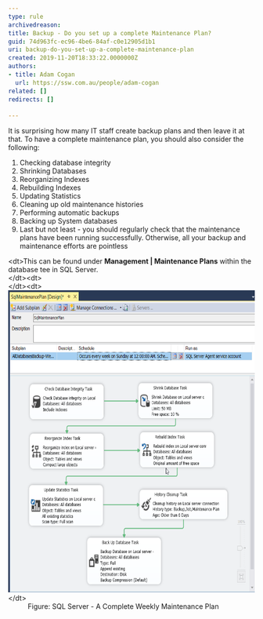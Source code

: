 ```yaml
---
type: rule
archivedreason: 
title: Backup - Do you set up a complete Maintenance Plan?
guid: 74d963fc-ec96-4be6-84af-c0e12905d1b1
uri: backup-do-you-set-up-a-complete-maintenance-plan
created: 2019-11-20T18:33:22.0000000Z
authors:
- title: Adam Cogan
  url: https://ssw.com.au/people/adam-cogan
related: []
redirects: []

---
```


It is surprising how many IT staff create backup plans and then leave it at that. To have a complete maintenance plan, you should also consider the following:

1. Checking database integrity
2. Shrinking Databases
3. Reorganizing Indexes
4. Rebuilding Indexes
5. Updating Statistics
6. Cleaning up old maintenance histories
7. Performing automatic backups
8. Backing up System databases
9. Last but not least - you should regularly check that the maintenance plans have been running successfully. Otherwise, all your backup and maintenance efforts are pointless


<!--endintro-->
<dl class="image">&lt;dt&gt;This can be found under  <strong>Management | Maintenance Plans</strong> within the database tee in SQL Server.<br>&lt;/dt&gt;&lt;dt&gt;<br>&lt;/dt&gt;&lt;dt&gt;<img src="SqlMaintenancePlan.png" alt="SQLDatabases_MaintenancePlan.png" style="width:750px;height:616px;"><br>&lt;/dt&gt;<dd>Figure: SQL Server - A Complete Weekly Maintenance Plan<br></dd></dl>
